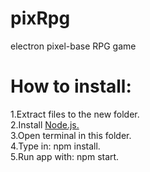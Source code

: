 # pixRpg
electron pixel-base RPG game
# How to install:
1.Extract files to the new folder.<br />
2.Install <a href="https://nodejs.org/en/" target="_blank">Node.js.</a><br />
3.Open terminal in this folder.<br />
4.Type in: npm install.<br />
5.Run app with: npm start.<br />
